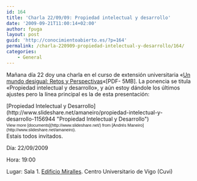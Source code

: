 ```yaml
---
id: 164
title: 'Charla 22/09/09: Propiedad intelectual y desarrollo'
date: '2009-09-21T11:00:14+02:00'
author: fpuga
layout: post
guid: 'http://conocimientoabierto.es/?p=164'
permalink: /charla-220909-propiedad-intelectual-y-desarrollo/164/
categories:
    - General
---
```


Mañana día 22 doy una charla en el curso de extensión universitaria «[Un mundo desigual: Retos y Perspectivas](http://extension.uvigo.es/contidos/documentos/cursos_obradoiros_0809/folleto_cursos09_504.pdf)«\[PDF- 5MB\]. La ponencia se titula «Propiedad intelectual y desarrollo», y aún estoy dándole los últimos ajustes pero la línea principal es la de esta presentación:

<div style="width:425px;text-align:left">[Propiedad Intelectual y Desarrollo](http://www.slideshare.net/amaneiro/propiedad-intelectual-y-desarrollo-1156944 "Propiedad Intelectual y Desarrollo")<div style="font-size:11px;font-family:tahoma,arial;height:26px;padding-top:2px">View more [documents](http://www.slideshare.net/) from [Andrés Maneiro](http://www.slideshare.net/amaneiro).</div></div>Estais todos invitados.

Día: 22/09/2009

Hora: 19:00

Lugar: Sala 1. [Edificio Miralles](http://www.google.com/maps?f=q&source=s_q&hl=gl&q=aulario+vigo&sll=42.199121,-8.697601&sspn=0.133528,0.307961&ie=UTF8&ei=JUC3SrO0GqOZjAfw2PmqCA&cd=1&usq=aulario&geocode=FTh3gwId_YJ7_w&cid=808528993484791765&li=lmd&ll=42.170942,-8.682761&spn=0.008349,0.019248&t=h&z=16&iwloc=A). Centro Universitario de Vigo (Cuvi)